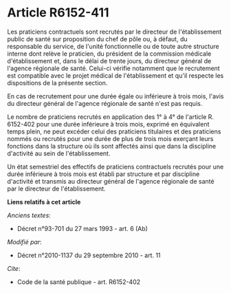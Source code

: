 # Article R6152-411

Les praticiens contractuels sont recrutés par le directeur de l'établissement public de santé sur proposition du chef de pôle
ou, à défaut, du responsable du service, de l'unité fonctionnelle ou de toute autre structure interne dont relève le
praticien, du président de la commission médicale d'établissement et, dans le délai de trente jours, du directeur général de
l'agence régionale de santé. Celui-ci vérifie notamment que le recrutement est compatible avec le projet médical de
l'établissement et qu'il respecte les dispositions de la présente section. 

En cas de recrutement pour une durée égale ou inférieure à trois mois, l'avis du directeur général de l'agence régionale de
santé n'est pas requis. 

Le nombre de praticiens recrutés en application des 1° à 4° de l'article R. 6152-402 pour une durée inférieure à trois mois,
exprimé en équivalent temps plein, ne peut excéder celui des praticiens titulaires et des praticiens nommés ou recrutés pour
une durée de plus de trois mois exerçant leurs fonctions dans la structure où ils sont affectés ainsi que dans la discipline
d'activité au sein de l'établissement. 

Un état semestriel des effectifs de praticiens contractuels recrutés pour une durée inférieure à trois mois est établi par
structure et par discipline d'activité et transmis au directeur général de l'agence régionale de santé par le directeur de
l'établissement.

**Liens relatifs à cet article**

_Anciens textes_:

  - Décret n°93-701 du 27 mars 1993 - art. 6 (Ab)

_Modifié par_:

  - Décret n°2010-1137 du 29 septembre 2010 - art. 11

_Cite_:

  - Code de la santé publique - art. R6152-402
